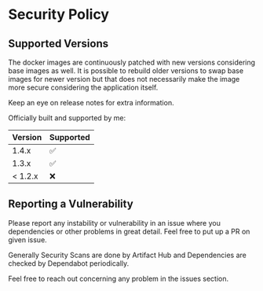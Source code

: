 # Security Policy

## Supported Versions

The docker images are continuously patched with new versions considering base images as well. It is possible to rebuild older versions to swap base images for newer version but that does not necessarily make the image more secure considering the application itself. 

Keep an eye on release notes for extra information.

Officially built and supported by me:

| Version | Supported          |
|---------| ------------------ |
| 1.4.x   | :white_check_mark: |
| 1.3.x   | :white_check_mark: |
| < 1.2.x | :x:                |

## Reporting a Vulnerability

Please report any instability or vulnerability in an issue where you dependencies or other problems in great detail. Feel free to put up a PR on given issue.

Generally Security Scans are done by Artifact Hub and Dependencies are checked by Dependabot periodically.

Feel free to reach out concerning any problem in the issues section.

